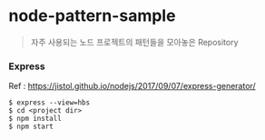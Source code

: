 # node-pattern-sample

> 자주 사용되는 노드 프로젝트의 패턴들을 모아놓은 Repository

### Express

Ref : https://jistol.github.io/nodejs/2017/09/07/express-generator/

```
$ express --view=hbs
$ cd <project dir>
$ npm install
$ npm start 
```
